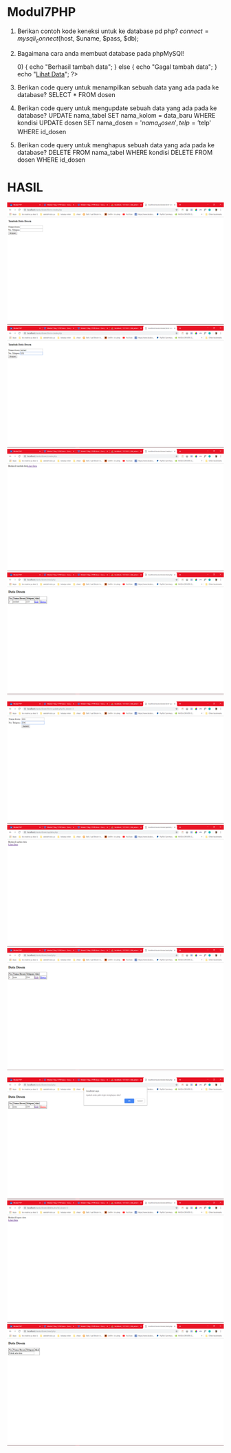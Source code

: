 # Modul7PHP
1. Berikan contoh kode keneksi untuk ke database pd php?
    $connect = mysqli_connect($host, $uname, $pass, $db);

2. Bagaimana cara anda membuat database pada phpMySQl!
    <?php
        include '../connect.php';
        $nama_dosen = $_POST['nama_dosen'];
        $telp = $_POST['telp'];
        $query = "INSERT INTO dosen(nama_dosen, telp) VALUES ('$nama_dosen','$telp')";
        $result = mysqli_query($connect,$query);
        $num = mysqli_affected_rows($connect);
        if ($num > 0) {
          echo "Berhasil tambah data";
        } else {
          echo "Gagal tambah data";
        }
        echo "<a href='read.php'>Lihat Data</a>";
            ?>

3. Berikan code query untuk menampilkan sebuah data yang ada pada ke database?
    SELECT * FROM dosen

4. Berikan code query untuk mengupdate sebuah data yang ada pada ke database?
    UPDATE nama_tabel SET nama_kolom = data_baru WHERE kondisi
    UPDATE dosen SET nama_dosen = '$nama_dosen', telp = '$telp' WHERE id_dosen

5. Berikan code query untuk menghapus sebuah data yang ada pada ke database?
    DELETE FROM nama_tabel WHERE kondisi
    DELETE FROM dosen WHERE id_dosen

# HASIL
![alt text](https://github.com/rashadandredi/Modul7PHP/blob/master/hasil/11.PNG)
![alt text](https://github.com/rashadandredi/Modul7PHP/blob/master/hasil/12.PNG)
![alt text](https://github.com/rashadandredi/Modul7PHP/blob/master/hasil/13.PNG)
![alt text](https://github.com/rashadandredi/Modul7PHP/blob/master/hasil/14.PNG)

![alt text](https://github.com/rashadandredi/Modul7PHP/blob/master/hasil/21.PNG)
![alt text](https://github.com/rashadandredi/Modul7PHP/blob/master/hasil/22.PNG)
![alt text](https://github.com/rashadandredi/Modul7PHP/blob/master/hasil/23.PNG)

![alt text](https://github.com/rashadandredi/Modul7PHP/blob/master/hasil/31.PNG)
![alt text](https://github.com/rashadandredi/Modul7PHP/blob/master/hasil/32.PNG)
![alt text](https://github.com/rashadandredi/Modul7PHP/blob/master/hasil/33.PNG)
